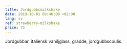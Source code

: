 ```yaml
---
title: Jordgubbsmilkshake
date: 2019-10-01 08:46:00 +02:00
lang: sv
ref: strawberry-milkshake
price: 75
---
```


Jordgubbar, italiensk vaniljglass, grädde, jordgubbscoulis.
